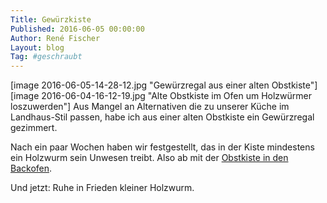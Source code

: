 ```yaml
---
Title: Gewürzkiste
Published: 2016-06-05 00:00:00
Author: René Fischer
Layout: blog
Tag: #geschraubt
---
```

[image 2016-06-05-14-28-12.jpg "Gewürzregal aus einer alten Obstkiste"]
[image 2016-06-04-16-12-19.jpg "Alte Obstkiste im Ofen um Holzwürmer loszuwerden"]
Aus Mangel an Alternativen die zu unserer Küche im Landhaus-Stil passen, habe ich aus einer alten Obstkiste ein Gewürzregal gezimmert.

Nach ein paar Wochen haben wir festgestellt, das in der Kiste mindestens ein Holzwurm sein Unwesen treibt. Also ab mit der [ Obstkiste in den Backofen](http://www.heimwerker.de/garten/gartenpflege-und-pflanzen/gartenpflege/schaedlinge/holzwurmbekaempfung.html#c27005).

Und jetzt: Ruhe in Frieden kleiner Holzwurm.
